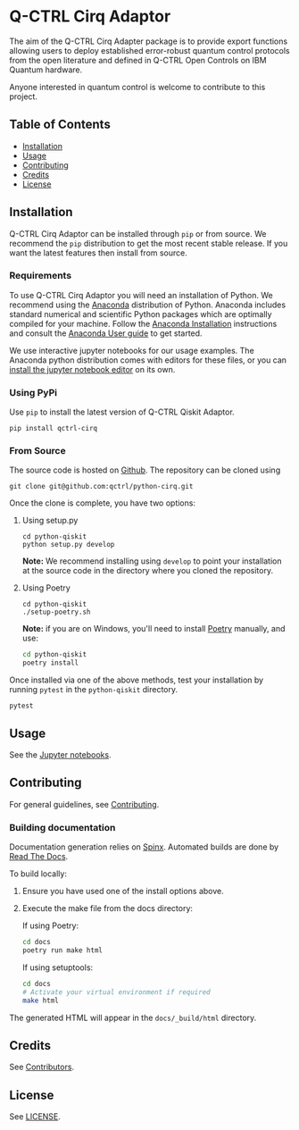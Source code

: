 # Q-CTRL Cirq Adaptor

The aim of the Q-CTRL Cirq Adapter package is to provide export functions allowing
users to deploy established error-robust quantum control protocols from the
open literature and defined in Q-CTRL Open Controls on IBM Quantum hardware.

Anyone interested in quantum control is welcome to contribute to this project.


## Table of Contents

- [Installation](#installation)
- [Usage](#usage)
- [Contributing](#contributing)
- [Credits](#credits)
- [License](#license)

## Installation

Q-CTRL Cirq Adaptor can be installed through `pip` or from source. We recommend
the `pip` distribution to get the most recent stable release. If you want the
latest features then install from source.

### Requirements

To use Q-CTRL Cirq Adaptor you will need an installation of Python. We
recommend using the [Anaconda](https://www.anaconda.com/) distribution of
Python. Anaconda includes standard numerical and scientific Python packages
which are optimally compiled for your machine. Follow the [Anaconda
Installation](https://docs.anaconda.com/anaconda/install/) instructions and
consult the [Anaconda User
guide](https://docs.anaconda.com/anaconda/user-guide/) to get started.

We use interactive jupyter notebooks for our usage examples. The Anaconda
python distribution comes with editors for these files, or you can [install the
jupyter notebook editor](https://jupyter.org/install) on its own.

### Using PyPi

Use `pip` to install the latest version of Q-CTRL Qiskit Adaptor.

```shell
pip install qctrl-cirq
```

### From Source

The source code is hosted on
[Github](https://github.com/qctrl/python-qiskit). The repository can be
cloned using

```shell
git clone git@github.com:qctrl/python-cirq.git
```

Once the clone is complete, you have two options:

1. Using setup.py

   ```shell
   cd python-qiskit
   python setup.py develop
   ```

   **Note:** We recommend installing using `develop` to point your installation
   at the source code in the directory where you cloned the repository.

1. Using Poetry

   ```shell
   cd python-qiskit
   ./setup-poetry.sh
   ```

   **Note:** if you are on Windows, you'll need to install
   [Poetry](https://poetry.eustace.io) manually, and use:

   ```bash
   cd python-qiskit
   poetry install
   ```

Once installed via one of the above methods, test your installation by running
`pytest`
in the `python-qiskit` directory.

```shell
pytest
```

## Usage

See the [Jupyter notebooks](https://github.com/qctrl/notebooks/tree/master/qctrl-open-controls).

## Contributing

For general guidelines, see [Contributing](https://github.com/qctrl/.github/blob/master/CONTRIBUTING.md).

### Building documentation

Documentation generation relies on [Spinx](http://www.sphinx-doc.org). Automated builds are done by [Read The Docs](https://readthedocs.com).

To build locally:

1. Ensure you have used one of the install options above.
1. Execute the make file from the docs directory:

    If using Poetry:

    ```bash
    cd docs
    poetry run make html
    ```

    If using setuptools:

    ```bash
    cd docs
    # Activate your virtual environment if required
    make html
    ```

The generated HTML will appear in the `docs/_build/html` directory.

## Credits

See
[Contributors](https://github.com/qctrl/python-qiskit/graphs/contributors).

## License

See [LICENSE](LICENSE).

